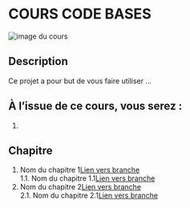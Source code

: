 # COURS CODE BASES
![image du cours](assets/images/cours/image-du-cours.png)

## Description

Ce projet a pour but de vous faire utiliser ...

## À l’issue de ce cours, vous serez :

1. 

## Chapitre

1. Nom du chapitre 1[Lien vers branche](https://github.com/RodrigueCalimia/cours-code-base)<br>
1.1. Nom du chapitre 1.1[Lien vers branche](https://github.com/RodrigueCalimia/cours-code-base)<br>
2. Nom du chapitre 2[Lien vers branche](https://github.com/RodrigueCalimia/cours-code-base)<br>
2.1. Nom du chapitre 2.1[Lien vers branche](https://github.com/RodrigueCalimia/cours-code-base)<br>